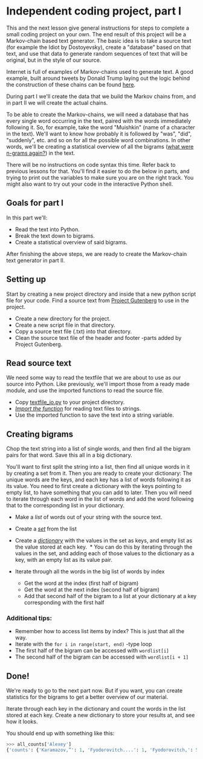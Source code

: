 # Independent coding project, part I

This and the next lesson give general instructions for steps to complete a small coding project on your own. The end result of this project will be a Markov-chain based text generator. The basic idea is to take a source text (for example the Idiot by Dostoyevsky), create a "database" based on that text, and use that data to generate random sequences of text that will be original, but in the style of our source.

Internet is full of examples of Markov-chains used to generate text. A good example, built around tweets by Donald Trump laying out the logic behind the construction of these chains can be found [here](https://filiph.github.io/markov/).

During part I we'll create the data that we build the Markov chains from, and in part II we will create the actual chains.

To be able to create the Markov-chains, we will need a database that has every single word occurring in the text, paired with the words immediately following it. So, for example, take the word "Muishkin" (name of a character in the text). We'll want to know how probably it is followed by "was", "did", "suddenly", etc. and so on for all the possible word combinations. In other words, we'll be creating a statistical overview of all the bigrams ([what were n-grams again?](http://text-analytics101.rxnlp.com/2014/11/what-are-n-grams.html)) in the text.

There will be no instructions on code syntax this time. Refer back to previous lessons for that. You'll find it easier to do the below in parts, and trying to print out the variables to make sure you are on the right track. You might also want to try out your code in the interactive Python shell.

## Goals for part I

In this part we'll:

* Read the text into Python.
* Break the text down to bigrams.
* Create a statistical overview of said bigrams.

After finishing the above steps, we are ready to create the Markov-chain text generator in part II.

## Setting up

Start by creating a new project directory and inside that a new python script file for your code. Find a source text from [Project Gutenberg](https://www.gutenberg.org/catalog/) to use in the project.

* Create a new directory for the project.
* Create a new script file in that directory.
* Copy a source text file (.txt) into that directory.
* Clean the source text file of the header and footer -parts added by Project Gutenberg.

## Read source text

We need some way to read the textfile that we are about to use as our source into Python. Like previously, we'll import those from a ready made module, and use the imported functions to read the source file.

* Copy [textfile_io.py](https://raw.githubusercontent.com/COMHIS/python-basics/master/4_independent_project/textfile_io.py) to your project directory.
* _[Import the function](../3_basic_concepts_ii/importing.md)_ for reading text files to strings.
* Use the imported function to save the text into a string variable.

## Creating bigrams

Chop the text string into a list of single words, and then find all the bigram pairs for that word. Save this all in a big dictionary.

You'll want to first split the string into a list, then find all unique words in it by creating a set from it. Then you are ready to create your dictionary: The unique words are the keys, and each key has a list of words following it as its value. You need to first create a dictionary with the keys pointing to empty list, to have something that you can add to later. Then you will need to iterate through each word in the list of words and add the word following that to the corresponding list in your dictionary.

* Make a _list_ of words out of your string with the source text.
* Create a _[set](../3_basic_concepts_ii/lists.md)_ from the list
* Create a _[dictionary](../3_basic_concepts_ii/lists.md)_ with the values in the set as keys, and empty list as the value     stored at each key.
  * You can do this by iterating through the values in the set, and adding each of those values to the dictionary as a key, with an empty list as its value pair.

* Iterate through all the words in the big list of words by index
  * Get the word at the index (first half of bigram)
  * Get the word at the next index (second half of bigram)
  * Add that second half of the bigram to a list at your dictionary at a key corresponding with the first half

### Additional tips:

* Remember how to access list items by index? This is just that all the way.
* Iterate with the `for i in range(start, end)` -type loop
* The first half of the bigram can be accessed with `wordlist[i]`
* The second half of the bigram can be accessed with `wordlist[i + 1]`

## Done!

We're ready to go to the next part now. But if you want, you can create statistics for the bigrams to get a better overview of our material.

Iterate through each key in the dictionary and count the words in the list stored at each key. Create a new dictionary to store your results at, and see how it looks.

You should end up with something like this:

```python
>>> all_counts['Alexey']
{'counts': {'Karamazov,”': 1, 'Fyodorovitch....': 1, 'Fyodorovitch,': 54, 'Fyodorovitch,”': 7, 'Ivanitch.”': 1, 'Karamazov—there’s': 1, 'Fyodorovitch.': 11, 'would': 1, 'Fyodorovitch!”': 1, 'Fyodorovitch—to': 1, 'Fyodorovitch?': 2, 'Fyodorovitch—be': 1, 'Fyodorovitch.”': 5, 'Fyodorovitch!': 5, 'more': 1, 'Fyodorovitch;': 3, 'Ivanitch': 1, 'I': 1, 'Fyodorovitch’s': 2, 'Fyodorovitch': 11, 'Karamazov': 2, 'Fyodorovitch?”': 3, 'Karamazov,': 1, 'was': 1}}```
